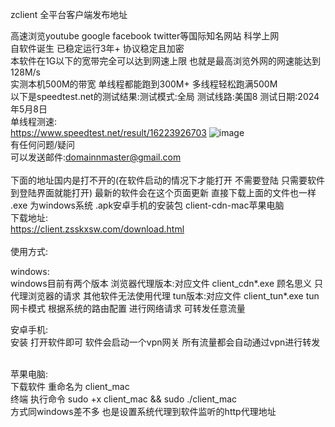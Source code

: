 zclient 全平台客户端发布地址 <br>

高速浏览youtube google facebook twitter等国际知名网站 科学上网 <br>
自软件诞生 已稳定运行3年+ 协议稳定且加密 <br>
本软件在1G以下的宽带完全可以达到网速上限 也就是最高浏览外网的网速能达到128M/s <br>
实测本机500M的带宽 单线程都能跑到300M+  多线程轻松跑满500M <br>
以下是speedtest.net的测试结果:测试模式:全局 测试线路:美国8 测试日期:2024年5月8日 <br>
单线程测速: <br>
https://www.speedtest.net/result/16223926703
![image](https://github.com/380wmda999/client/assets/8896163/eb687934-42bf-4053-b334-1cf34782cdf9)
<br>
有任何问题/疑问<br>可以发送邮件:domainnmaster@gmail.com <br>
 <br>
下面的地址国内是打不开的(在软件启动的情况下才能打开 不需要登陆 只需要软件到登陆界面就能打开) 最新的软件会在这个页面更新 直接下载上面的文件也一样 
<br>.exe 为windows系统 .apk安卓手机的安装包 client-cdn-mac苹果电脑<br>
下载地址: <br>
https://client.zsskxsw.com/download.html<br>
 <br>
使用方式: <br>

windows:  <br>
windows目前有两个版本
浏览器代理版本:对应文件 client_cdn*.exe 顾名思义 只代理浏览器的请求 其他软件无法使用代理
tun版本:对应文件 client_tun*.exe tun网卡模式 根据系统的路由配置 进行网络请求 可转发任意流量
 <br>
 
安卓手机: <br>
安装 打开软件即可 软件会启动一个vpn网关 所有流量都会自动通过vpn进行转发<br>
 <br>
 
苹果电脑: <br>
下载软件 重命名为 client_mac <br>
终端 执行命令 sudo +x client_mac && sudo ./client_mac <br>
方式同windows差不多 也是设置系统代理到软件监听的http代理地址
 <br>
